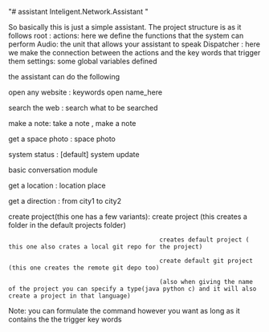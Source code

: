 "# assistant  Inteligent.Network.Assistant  " 

So basically this is just a simple assistant.
The project structure is as it follows 
 root :
        actions: here we define the functions that the 
                system can perform
        Audio: the unit that allows your assistant to speak
        Dispatcher : here we make the connection between the actions and the key words that
                     trigger them 
        settings: some global variables defined 
        
 the assistant can do the following
 
 open any website : keywords open name_here 
 
 search the web :  search what to be searched
 
 make a note:  take a note , make a note 
 
 get a space photo : space photo 
 
 system status : [default] system update 
 
 basic conversation module
 
 get a location : location place
 
 get a direction : from city1 to city2 
 
 create project(this one has a few variants): create project (this creates a folder in the default projects folder)
 
                                              creates default project ( this one also crates a local git repo for the project)
                                              
                                              create default git project (this one creates the remote git depo too)
                                              
                                              (also when giving the name of the project you can specify a type(java python c) and it will also create a project in that language) 

Note: you can formulate the command however  you want as long as 
    it contains the the trigger key words

